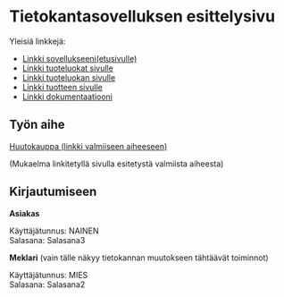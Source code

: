 # Tietokantasovelluksen esittelysivu

Yleisiä linkkejä:

* [Linkki sovellukseeni(etusivulle)](http://ensu.users.cs.helsinki.fi/kissaemoji-huutokauppa/)
* [Linkki tuoteluokat sivulle](http://ensu.users.cs.helsinki.fi/kissaemoji-huutokauppa/tuoteluokat)
* [Linkki tuoteluokan sivulle](http://ensu.users.cs.helsinki.fi/kissaemoji-huutokauppa/tuoteluokka/1)
* [Linkki tuotteen sivulle](http://ensu.users.cs.helsinki.fi/kissaemoji-huutokauppa/tuote/8)
* [Linkki dokumentaatiooni](https://github.com/EnsioS/Tsoha-Bootstrap/blob/master/doc/dokumentaatio.pdf)

## Työn aihe

[Huutokauppa (linkki valmiiseen aiheeseen)](http://advancedkittenry.github.io/suunnittelu_ja_tyoymparisto/aiheet/Huutokauppa.html) 

(Mukaelma linkitetyllä sivulla esitetystä valmiista aiheesta)

## Kirjautumiseen

**Asiakas**  

Käyttäjätunnus: NAINEN  
Salasana: Salasana3  

**Meklari** (vain tälle näkyy tietokannan muutokseen tähtäävät toiminnot)

Käyttäjätunnus: MIES  
Salasana: Salasana2  
